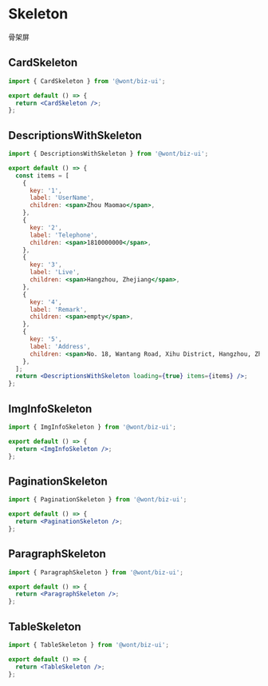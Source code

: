 # Skeleton

骨架屏

## CardSkeleton

```jsx
import { CardSkeleton } from '@wont/biz-ui';

export default () => {
  return <CardSkeleton />;
};
```

## DescriptionsWithSkeleton

```jsx
import { DescriptionsWithSkeleton } from '@wont/biz-ui';

export default () => {
  const items = [
    {
      key: '1',
      label: 'UserName',
      children: <span>Zhou Maomao</span>,
    },
    {
      key: '2',
      label: 'Telephone',
      children: <span>1810000000</span>,
    },
    {
      key: '3',
      label: 'Live',
      children: <span>Hangzhou, Zhejiang</span>,
    },
    {
      key: '4',
      label: 'Remark',
      children: <span>empty</span>,
    },
    {
      key: '5',
      label: 'Address',
      children: <span>No. 18, Wantang Road, Xihu District, Hangzhou, Zhejiang, China</span>,
    },
  ];
  return <DescriptionsWithSkeleton loading={true} items={items} />;
};
```

## ImgInfoSkeleton

```jsx
import { ImgInfoSkeleton } from '@wont/biz-ui';

export default () => {
  return <ImgInfoSkeleton />;
};
```

## PaginationSkeleton

```jsx
import { PaginationSkeleton } from '@wont/biz-ui';

export default () => {
  return <PaginationSkeleton />;
};
```

## ParagraphSkeleton

```jsx
import { ParagraphSkeleton } from '@wont/biz-ui';

export default () => {
  return <ParagraphSkeleton />;
};
```

## TableSkeleton

```jsx
import { TableSkeleton } from '@wont/biz-ui';

export default () => {
  return <TableSkeleton />;
};
```

